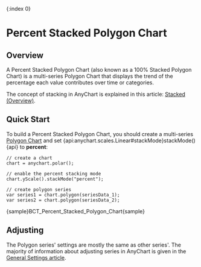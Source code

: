{:index 0}
# Percent Stacked Polygon Chart

## Overview

A Percent Stacked Polygon Chart (also known as a 100% Stacked Polygon Chart) is a multi-series Polygon Chart that displays the trend of the percentage each value contributes over time or categories.

The concept of stacking in AnyChart is explained in this article: [Stacked (Overview)](../Overview).

## Quick Start

To build a Percent Stacked Polygon Chart, you should create a multi-series [Polygon Chart](../../Polygon_Chart) and set {api:anychart.scales.Linear#stackMode}stackMode(){api} to **percent**:

```
// create a chart
chart = anychart.polar();

// enable the percent stacking mode
chart.yScale().stackMode("percent");

// create polygon series
var series1 = chart.polygon(seriesData_1);
var series2 = chart.polygon(seriesData_2);
```

{sample}BCT\_Percent\_Stacked\_Polygon\_Chart{sample}

## Adjusting

The Polygon series' settings are mostly the same as other series'. The majority of information about adjusting series in AnyChart is given in the [General Settings article](../../General_Settings).